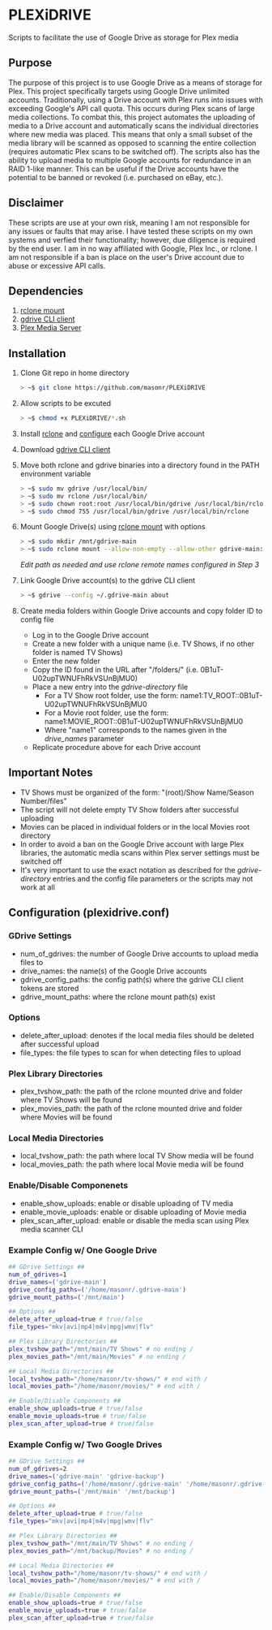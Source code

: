 # PLEXiDRIVE
Scripts to facilitate the use of Google Drive as storage for Plex media

## Purpose
The purpose of this project is to use Google Drive as a means of storage for Plex.  This project specifically targets using Google Drive unlimited accounts.  Traditionally, using a Drive account with Plex runs into issues with exceeding Google's API call quota. This occurs during Plex scans of large media collections.  To combat this, this project automates the uploading of media to a Drive account and automatically scans the individual directories where new media was placed. This means that only a small subset of the media library will be scanned as opposed to scanning the entire collection (requires automatic Plex scans to be switched off). The scripts also has the ability to upload media to multiple Google accounts for redundance in an RAID 1-like manner. This can be useful if the Drive accounts have the potential to be banned or revoked (i.e. purchased on eBay, etc.).

## Disclaimer
These scripts are use at your own risk, meaning I am not responsible for any issues or faults that may arise. I have tested these scripts on my own systems and verfied their functionality; however, due diligence is required by the end user. I am in no way affiliated with Google, Plex Inc., or rclone. I am not responsible if a ban is place on the user's Drive account due to abuse or excessive API calls.

## Dependencies
1. [rclone mount](https://rclone.org/commands/rclone_mount/) 
2. [gdrive CLI client](https://github.com/prasmussen/gdrive#downloads)
3. [Plex Media Server](https://support.plex.tv/hc/en-us/articles/200288586-Installation)

## Installation

1. Clone Git repo in home directory
	```bash
	> ~$ git clone https://github.com/masonr/PLEXiDRIVE
	```

2. Allow scripts to be excuted
	```bash
	> ~$ chmod +x PLEXiDRIVE/*.sh
	```

3. Install [rclone](https://rclone.org/install/) and [configure](https://rclone.org/drive/) each Google Drive account

4. Download [gdrive CLI client](https://github.com/prasmussen/gdrive#downloads)

5. Move both rclone and gdrive binaries into a directory found in the PATH environment variable
	```bash
	> ~$ sudo mv gdrive /usr/local/bin/
	> ~$ sudo mv rclone /usr/local/bin/
	> ~$ sudo chown root:root /usr/local/bin/gdrive /usr/local/bin/rclone
	> ~$ sudo chmod 755 /usr/local/bin/gdrive /usr/local/bin/rclone
	```

6. Mount Google Drive(s) using [rclone mount](https://rclone.org/commands/rclone_mount/) with options
	```bash
	> ~$ sudo mkdir /mnt/gdrive-main
	> ~$ sudo rclone mount --allow-non-empty --allow-other gdrive-main:/ /mnt/gdrive-main &
	```
	*Edit path as needed and use rclone remote names configured in Step 3*

7. Link Google Drive account(s) to the gdrive CLI client
	```bash
	> ~$ gdrive --config ~/.gdrive-main about
	```

8. Create media folders within Google Drive accounts and copy folder ID to config file
	* Log in to the Google Drive account
	* Create a new folder with a unique name (i.e. TV Shows, if no other folder is named TV Shows)
	* Enter the new folder
	* Copy the ID found in the URL after "/folders/" (i.e. 0B1uT-U02upTWNUFhRkVSUnBjMU0)
	* Place a new entry into the *gdrive-directory* file
		* For a TV Show root folder, use the form: name1:TV_ROOT::0B1uT-U02upTWNUFhRkVSUnBjMU0
		* For a Movie root folder, use the form: name1:MOVIE_ROOT::0B1uT-U02upTWNUFhRkVSUnBjMU0
		* Where "name1" corresponds to the names given in the *drive_names* parameter
	* Replicate procedure above for each Drive account

## Important Notes
* TV Shows must be organized of the form: "(root)/Show Name/Season Number/files"
* The script will not delete empty TV Show folders after successful uploading
* Movies can be placed in individual folders or in the local Movies root directory
* In order to avoid a ban on the Google Drive account with large Plex libraries, the automatic media scans within Plex server settings must be switched off
* It's very important to use the exact notation as described for the *gdrive-directory* entries and the config file parameters or the scripts may not work at all

## Configuration (plexidrive.conf)

### GDrive Settings
* num_of_gdrives: the number of Google Drive accounts to upload media files to
* drive_names: the name(s) of the Google Drive accounts
* gdrive_config_paths: the config path(s) where the gdrive CLI client tokens are stored
* gdrive_mount_paths: where the rclone mount path(s) exist

### Options
* delete_after_upload: denotes if the local media files should be deleted after successful upload
* file_types: the file types to scan for when detecting files to upload

### Plex Library Directories
* plex_tvshow_path: the path of the rclone mounted drive and folder where TV Shows will be found
* plex_movies_path: the path of the rclone mounted drive and folder where Movies will be found

### Local Media Directories
* local_tvshow_path: the path where local TV Show media will be found
* local_movies_path: the path where local Movie media will be found

### Enable/Disable Componenets
* enable_show_uploads: enable or disable uploading of TV media
* enable_movie_uploads: enable or disable uploading of Movie media
* plex_scan_after_upload: enable or disable the media scan using Plex media scanner CLI

### **Example Config w/ One Google Drive**
```bash
## GDrive Settings ##
num_of_gdrives=1
drive_names=('gdrive-main')
gdrive_config_paths=('/home/masonr/.gdrive-main')
gdrive_mount_paths=('/mnt/main')

## Options ##
delete_after_upload=true # true/false
file_types="mkv|avi|mp4|m4v|mpg|wmv|flv"

## Plex Library Directories ##
plex_tvshow_path="/mnt/main/TV Shows" # no ending /
plex_movies_path="/mnt/main/Movies" # no ending /

## Local Media Directories ##
local_tvshow_path="/home/masonr/tv-shows/" # end with /
local_movies_path="/home/masonr/movies/" # end with /

## Enable/Disable Components ##
enable_show_uploads=true # true/false
enable_movie_uploads=true # true/false
plex_scan_after_upload=true # true/false
```

### **Example Config w/ Two Google Drives**
```bash
## GDrive Settings ##
num_of_gdrives=2
drive_names=('gdrive-main' 'gdrive-backup')
gdrive_config_paths=('/home/masonr/.gdrive-main' '/home/masonr/.gdrive-backup')
gdrive_mount_paths=('/mnt/main' '/mnt/backup')

## Options ##
delete_after_upload=true # true/false
file_types="mkv|avi|mp4|m4v|mpg|wmv|flv"

## Plex Library Directories ##
plex_tvshow_path="/mnt/main/TV Shows" # no ending /
plex_movies_path="/mnt/backup/Movies" # no ending /

## Local Media Directories ##
local_tvshow_path="/home/masonr/tv-shows/" # end with /
local_movies_path="/home/masonr/movies/" # end with /

## Enable/Disable Components ##
enable_show_uploads=true # true/false
enable_movie_uploads=true # true/false
plex_scan_after_upload=true # true/false
```
